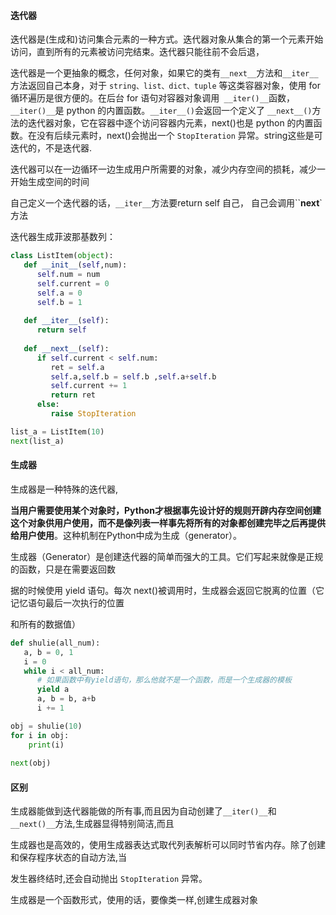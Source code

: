 #### 迭代器

迭代器是(生成和)访问集合元素的一种方式。迭代器对象从集合的第一个元素开始访问，直到所有的元素被访问完结束。迭代器只能往前不会后退，

​    迭代器是一个更抽象的概念，任何对象，如果它的类有` __next__ `方法和` __iter__ `方法返回自己本身，对于 `string、list、dict、tuple` 等这类容器对象，使用 for 循环遍历是很方便的。在后台 for 语句对容器对象调用` __iter()__`函数，`__iter()__`是 python 的内置函数。`__iter__()`会返回一个定义了 `__next__()`方法的迭代器对象，它在容器中逐个访问容器内元素，next()也是 python 的内置函数。在没有后续元素时，next()会抛出一个 `StopIteration` 异常。string这些是可迭代的，不是迭代器.

迭代器可以在一边循环一边生成用户所需要的对象，减少内存空间的损耗，减少一开始生成空间的时间



自己定义一个迭代器的话，`__iter__`方法要return self 自己， 自己会调用``__next__` 方法

迭代器生成菲波那基数列：

```python
class ListItem(object):
   def __init__(self,num):
      self.num = num
      self.current = 0
      self.a = 0
      self.b = 1
    
   def __iter__(self):
      return self
    
   def __next__(self):
      if self.current < self.num:
         ret = self.a
         self.a,self.b = self.b ,self.a+self.b
         self.current += 1
         return ret
      else:
         raise StopIteration

list_a = ListItem(10) 
next(list_a)          
```

#### 生成器

生成器是一种特殊的迭代器,

​     **当用户需要使用某个对象时，Python才根据事先设计好的规则开辟内存空间创建这个对象供用户使用，而不是像列表一样事先将所有的对象都创建完毕之后再提供给用户使用**。这种机制在Python中成为生成（generator）。

​    生成器（Generator）是创建迭代器的简单而强大的工具。它们写起来就像是正规的函数，只是在需要返回数

据的时候使用 yield 语句。每次 next()被调用时，生成器会返回它脱离的位置（它记忆语句最后一次执行的位置

和所有的数据值）

```python
def shulie(all_num):
   a, b = 0, 1
   i = 0
   while i < all_num:
      # 如果函数中有yield语句，那么他就不是一个函数，而是一个生成器的模板
      yield a
      a, b = b, a+b
      i += 1

obj = shulie(10)
for i in obj:
    print(i)
    
next(obj)
```

#### 区别

生成器能做到迭代器能做的所有事,而且因为自动创建了`__iter()__`和` __next()__`方法,生成器显得特别简洁,而且

生成器也是高效的，使用生成器表达式取代列表解析可以同时节省内存。除了创建和保存程序状态的自动方法,当

发生器终结时,还会自动抛出 `StopIteration` 异常。

生成器是一个函数形式，使用的话，要像类一样,创建生成器对象